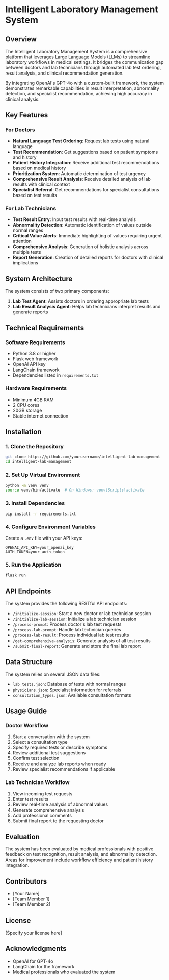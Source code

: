 # Intelligent Laboratory Management System

## Overview
The Intelligent Laboratory Management System is a comprehensive platform that leverages Large Language Models (LLMs) to streamline laboratory workflows in medical settings. It bridges the communication gap between doctors and lab technicians through automated lab test ordering, result analysis, and clinical recommendation generation.

By integrating OpenAI's GPT-4o with a custom-built framework, the system demonstrates remarkable capabilities in result interpretation, abnormality detection, and specialist recommendation, achieving high accuracy in clinical analysis.

## Key Features

### For Doctors
- **Natural Language Test Ordering**: Request lab tests using natural language
- **Test Recommendation**: Get suggestions based on patient symptoms and history
- **Patient History Integration**: Receive additional test recommendations based on medical history
- **Prioritization System**: Automatic determination of test urgency
- **Comprehensive Result Analysis**: Receive detailed analysis of lab results with clinical context
- **Specialist Referral**: Get recommendations for specialist consultations based on test results

### For Lab Technicians
- **Test Result Entry**: Input test results with real-time analysis
- **Abnormality Detection**: Automatic identification of values outside normal ranges
- **Critical Value Alerts**: Immediate highlighting of values requiring urgent attention
- **Comprehensive Analysis**: Generation of holistic analysis across multiple tests
- **Report Generation**: Creation of detailed reports for doctors with clinical implications

## System Architecture
The system consists of two primary components:
1. **Lab Test Agent**: Assists doctors in ordering appropriate lab tests
2. **Lab Result Analysis Agent**: Helps lab technicians interpret results and generate reports

## Technical Requirements

### Software Requirements
- Python 3.8 or higher
- Flask web framework
- OpenAI API key
- LangChain framework
- Dependencies listed in `requirements.txt`

### Hardware Requirements
- Minimum 4GB RAM
- 2 CPU cores
- 20GB storage
- Stable internet connection

## Installation

### 1. Clone the Repository
```bash
git clone https://github.com/yourusername/intelligent-lab-management
cd intelligent-lab-management
```

### 2. Set Up Virtual Environment
```bash
python -m venv venv
source venv/bin/activate  # On Windows: venv\Scripts\activate
```

### 3. Install Dependencies
```bash
pip install -r requirements.txt
```

### 4. Configure Environment Variables
Create a `.env` file with your API keys:
```
OPENAI_API_KEY=your_openai_key
AUTH_TOKEN=your_auth_token
```

### 5. Run the Application
```bash
flask run
```

## API Endpoints

The system provides the following RESTful API endpoints:

- `/initialize-session`: Start a new doctor or lab technician session
- `/initialize-lab-session`: Initialize a lab technician session
- `/process-prompt`: Process doctor's lab test requests
- `/process-lab-prompt`: Handle lab technician queries
- `/process-lab-result`: Process individual lab test results
- `/get-comprehensive-analysis`: Generate analysis of all test results
- `/submit-final-report`: Generate and store the final lab report

## Data Structure

The system relies on several JSON data files:
- `lab_tests.json`: Database of tests with normal ranges
- `physicians.json`: Specialist information for referrals
- `consultation_types.json`: Available consultation formats

## Usage Guide

### Doctor Workflow
1. Start a conversation with the system
2. Select a consultation type
3. Specify required tests or describe symptoms
4. Review additional test suggestions
5. Confirm test selection
6. Receive and analyze lab reports when ready
7. Review specialist recommendations if applicable

### Lab Technician Workflow
1. View incoming test requests
2. Enter test results
3. Review real-time analysis of abnormal values
4. Generate comprehensive analysis
5. Add professional comments
6. Submit final report to the requesting doctor

## Evaluation
The system has been evaluated by medical professionals with positive feedback on test recognition, result analysis, and abnormality detection. Areas for improvement include workflow efficiency and patient history integration.

## Contributors
- [Your Name]
- [Team Member 1]
- [Team Member 2]

## License
[Specify your license here]

## Acknowledgments
- OpenAI for GPT-4o
- LangChain for the framework
- Medical professionals who evaluated the system
